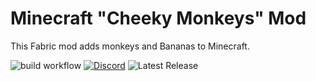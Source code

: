 # Minecraft "Cheeky Monkeys" Mod
This Fabric mod adds monkeys and Bananas to Minecraft.

![build workflow](https://github.com/d4rkm0nkey/MinecraftMonkeyMod/actions/workflows/build.yml/badge.svg)
<a href="https://discord.gg/d9cwBkwbe6" rel="some text">![Discord](https://img.shields.io/discord/823189930221240390)</a>
![Latest Release](https://img.shields.io/github/v/release/d4rkm0nkey/MinecraftMonkeyMod?include_prereleases)
